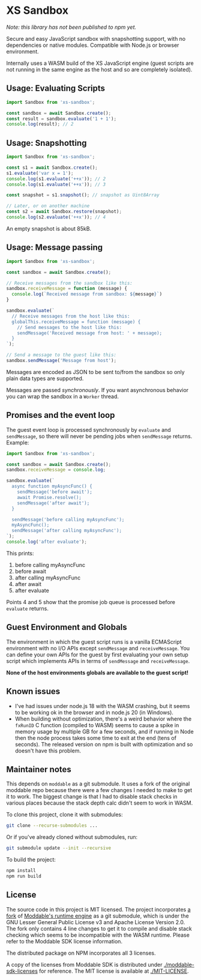 # XS Sandbox

*Note: this library has not been published to npm yet.*

Secure and easy JavaScript sandbox with snapshotting support, with no dependencies or native modules. Compatible with Node.js or browser environment.

Internally uses a WASM build of the XS JavaScript engine (guest scripts are not running in the same engine as the host and so are completely isolated).


## Usage: Evaluating Scripts

```js
import Sandbox from 'xs-sandbox';

const sandbox = await Sandbox.create();
const result = sandbox.evaluate('1 + 1');
console.log(result); // 2
```

## Usage: Snapshotting

```js
import Sandbox from 'xs-sandbox';

const s1 = await Sandbox.create();
s1.evaluate('var x = 1');
console.log(s1.evaluate('++x')); // 2
console.log(s1.evaluate('++x')); // 3

const snapshot = s1.snapshot(); // snapshot as Uint8Array

// Later, or on another machine
const s2 = await Sandbox.restore(snapshot);
console.log(s2.evaluate('++x')); // 4
```

An empty snapshot is about 85kB.

## Usage: Message passing

```js
import Sandbox from 'xs-sandbox';

const sandbox = await Sandbox.create();

// Receive messages from the sandbox like this:
sandbox.receiveMessage = function (message) {
  console.log(`Received message from sandbox: ${message}`)
}

sandbox.evaluate(`
  // Receive messages from the host like this:
  globalThis.receiveMessage = function (message) {
    // Send messages to the host like this:
    sendMessage('Received message from host: ' + message);
  }
`);

// Send a message to the guest like this:
sandbox.sendMessage('Message from host');
```

Messages are encoded as JSON to be sent to/from the sandbox so only plain data types are supported.

Messages are passed *synchronously*. If you want asynchronous behavior you can wrap the sandbox in a `Worker` thread.


## Promises and the event loop

The guest event loop is processed synchronously by `evaluate` and `sendMessage`, so there will never be pending jobs when `sendMessage` returns. Example:

```js
import Sandbox from 'xs-sandbox';

const sandbox = await Sandbox.create();
sandbox.receiveMessage = console.log;

sandbox.evaluate(`
  async function myAsyncFunc() {
    sendMessage('before await');
    await Promise.resolve();
    sendMessage('after await');
  }

  sendMessage('before calling myAsyncFunc');
  myAsyncFunc();
  sendMessage('after calling myAsyncFunc');
`);
console.log('after evaluate');
```

This prints:

1. before calling myAsyncFunc
2. before await
3. after calling myAsyncFunc
4. after await
5. after evaluate

Points 4 and 5 show that the promise job queue is processed before `evaluate` returns.


## Guest Environment and Globals

The environment in which the guest script runs is a vanilla ECMAScript environment with no I/O APIs except `sendMessage` and `receiveMessage`. You can define your own APIs for the guest by first evaluating your own setup script which implements APIs in terms of `sendMessage` and `receiveMessage`.

**None of the host environments globals are available to the guest script!**


## Known issues

- I've had issues under node.js 18 with the WASM crashing, but it seems to be working ok in the browser and in node.js 20 (in Windows).
- When building without optimization, there's a weird behavior where the `fxRunID` C function (compiled to WASM) seems to cause a spike in memory usage by multiple GB for a few seconds, and if running in Node then the node process takes some time to exit at the end (tens of seconds). The released version on npm is built with optimization and so doesn't have this problem.


## Maintainer notes

This depends on `moddable` as a git submodule. It uses a fork of the original moddable repo because there were a few changes I needed to make to get it to work. The biggest change is that I had to disable stack checks in various places because the stack depth calc didn't seem to work in WASM.

To clone this project, clone it with submodules:

```sh
git clone --recurse-submodules ...
```

Or if you've already cloned without submodules, run:

```sh
git submodule update --init --recursive
```

To build the project:

```sh
npm install
npm run build
```


## License

The source code in this project is MIT licensed. The project incorporates [a fork](https://github.com/coder-mike/moddable) of [Moddable's runtime engine](https://github.com/Moddable-OpenSource/moddable) as a git submodule, which is under the GNU Lesser General Public License v3 and Apache License Version 2.0. The fork only contains 4 line changes to get it to compile and disable stack checking which seems to be incompatible with the WASM runtime. Please refer to the Moddable SDK license information.

The distributed package on NPM incorporates all 3 licenses.

A copy of the licenses from Moddable SDK is distributed under [./moddable-sdk-licenses](./moddable-sdk-licenses) for reference. The MIT license is available at [./MIT-LICENSE](./MIT-LICENSE).